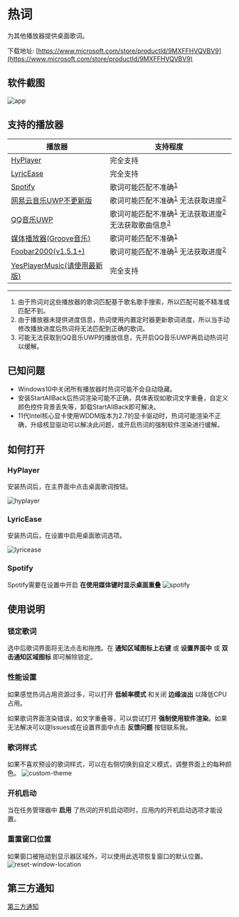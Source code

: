 # 热词

为其他播放器提供桌面歌词。

下载地址: [https://www.microsoft.com/store/productId/9MXFFHVQVBV9](https://www.microsoft.com/store/productId/9MXFFHVQVBV9)

## 软件截图
![app](https://github.com/cnbluefire/HotLyric/blob/main/assets/app.png)

## 支持的播放器   
|播放器|支持程度|
|---|---|
|[HyPlayer](https://github.com/HyPlayer/HyPlayer)|完全支持
|[LyricEase](https://github.com/brandonw3612/LyricEase)|完全支持
|[Spotify](https://www.spotify.com/)|歌词可能匹配不准确<sup><a href="#ref1">1</a></sup>
|[网易云音乐UWP不更新版](https://github.com/JasonWei512/NetEase-Cloud-Music-UWP-Repack)|歌词可能匹配不准确<sup><a href="#ref1">1</a></sup> 无法获取进度<sup><a href="#ref2">2</a></sup>
|[QQ音乐UWP](https://www.microsoft.com/store/productId/9WZDNCRFJ1Q1)|歌词可能匹配不准确<sup><a href="#ref1">1</a></sup> 无法获取进度<sup><a href="#ref2">2</a></sup> 无法获取歌曲信息<sup><a href="#ref3">3</a></sup>
|[媒体播放器(Groove音乐)](https://www.microsoft.com/store/productId/9WZDNCRFJ3PT)|歌词可能匹配不准确<sup><a href="#ref1">1</a>
|[Foobar2000(v1.5.1+)](https://www.foobar2000.org/)|歌词可能匹配不准确<sup><a href="#ref1">1</a></sup> 无法获取进度<sup><a href="#ref2">2</a></sup>
|[YesPlayerMusic(请使用最新版)](https://github.com/qier222/YesPlayMusic)|完全支持
---

1. <span id="ref1">由于热词对这些播放器的歌词匹配基于歌名歌手搜索，所以匹配可能不精准或匹配不到。</span>
2. <span id="ref2">由于播放器未提供进度信息，热词使用内置定时器更新歌词进度，所以当手动修改播放进度后热词将无法匹配到正确的歌词。</span>
2. <span id="ref3">可能无法获取到QQ音乐UWP的播放信息，先开启QQ音乐UWP再启动热词可以缓解。</span>

## 已知问题
* Windows10中关闭所有播放器时热词可能不会自动隐藏。
* 安装StartAllBack后热词渲染可能不正确，具体表现如歌词文字重叠，自定义颜色控件背景丢失等，卸载StartAllBack即可解决。
* 11代Intel核心显卡使用WDDM版本为2.7的显卡驱动时，热词可能渲染不正确，升级核显驱动可以解决此问题，或开启热词的强制软件渲染进行缓解。

## 如何打开

### HyPlayer
安装热词后，在主界面中点击桌面歌词按钮。

![hyplayer](https://github.com/cnbluefire/HotLyric/blob/main/assets/hyplayer.png)

### LyricEase
安装热词后，在设置中启用桌面歌词选项。  

![lyricease](https://github.com/cnbluefire/HotLyric/blob/main/assets/lyricease.png)

### Spotify
Spotify需要在设置中开启 **在使用媒体键时显示桌面重叠**
![spotify](https://github.com/cnbluefire/HotLyric/blob/main/assets/spotify.png)

## 使用说明

### 锁定歌词

选中后歌词界面将无法点击和拖拽。在 **通知区域图标上右键** 或 **设置界面中** 或 **双击通知区域图标** 即可解除锁定。

### 性能设置

如果感觉热词占用资源过多，可以打开 **低帧率模式** 和关闭 **边缘淡出** 以降低CPU占用。

如果歌词界面渲染错误，如文字重叠等，可以尝试打开 **强制使用软件渲染**。如果无法解决可以提Issues或在设置界面中点击 **反馈问题** 按钮联系我。

### 歌词样式

如果不喜欢预设的歌词样式，可以在右侧切换到自定义模式，调整界面上的每种颜色。
![custom-theme](https://github.com/cnbluefire/HotLyric/blob/main/assets/custom-theme.png)

### 开机启动
当在任务管理器中 **启用** 了热词的开机启动项时，应用内的开机启动选项才能设置。

### 重置窗口位置
如果窗口被拖动到显示器区域外，可以使用此选项恢复窗口的默认位置。
![reset-window-location](https://github.com/cnbluefire/HotLyric/blob/main/assets/reset-window-location.png)

## 第三方通知
[第三方通知](https://github.com/cnbluefire/HotLyric/blob/main/HotLyric/HotLyric.Package/ThirdPartyNotices.txt)
